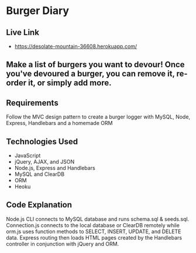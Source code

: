 # Burger Diary

## Live Link
 - https://desolate-mountain-36608.herokuapp.com/

## Make a list of burgers you want to devour! Once you've devoured a burger, you can remove it, re-order it, or simply add more.

## Requirements
Follow the MVC design pattern to create a burger logger with MySQL, Node, Express, Handlebars and a homemade ORM

## Technologies Used
- JavaScript
- jQuery, AJAX, and JSON
- Node.js, Express and Handlebars
- MySQL and ClearDB
- ORM
- Heoku

## Code Explanation
Node.js CLI connects to MySQL database and runs schema.sql & seeds.sql. 
Connection.js connects to the local database or ClearDB remotely while orm.js uses function methods to SELECT, INSERT, UPDATE, and DELETE data.
Express routing then loads HTML pages created by the Handlebars controller in conjunction with jQuery and ORM.
